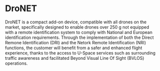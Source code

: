 # DroNET
DroNET is a compact add-on device, compatible with all drones on the market, specifically designed to enable drones over 250 g not equipped with a remote identification system to comply with National and European identification requirements. Through the implementation of both the Direct Remone Identification (DRI) and the Netork Remote Identification (NRI) functions, the customer will benefit from a safer and enhanced flight experience, thanks to the access to U-Space services such as surrounding traffic awareness and facilitated Beyond Visual Line Of Sight (BVLOS) operations.
